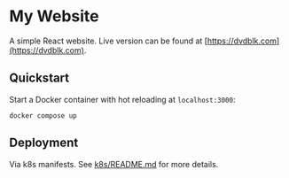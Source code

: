 # My Website

A simple React website. Live version can be found at [https://dvdblk.com](https://dvdblk.com).

## Quickstart

Start a Docker container with hot reloading at `localhost:3000`:
```
docker compose up
```

## Deployment
Via k8s manifests. See [k8s/README.md](k8s/README.md) for more details.